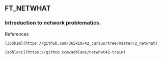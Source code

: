 ## FT_NETWHAT

### Introduction to network problematics.

References

    [365kim](https://github.com/365kim/42_cursus/tree/master/2_netwhat)

    [adblanc](https://github.com/adblanc/netwhat42-train)
